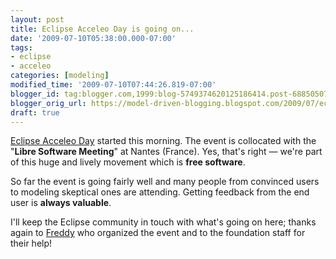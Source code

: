 ```yaml
---
layout: post
title: Eclipse Acceleo Day is going on...
date: '2009-07-10T05:38:00.000-07:00'
tags:
- eclipse
- acceleo
categories: [modeling]
modified_time: '2009-07-10T07:44:26.819-07:00'
blogger_id: tag:blogger.com,1999:blog-5749374620125186414.post-6885050748279084818
blogger_orig_url: https://model-driven-blogging.blogspot.com/2009/07/eclipse-acceleo-day-is-going-on.html
draft: true
---
```


[Eclipse Acceleo Day](https://www.eclipse.dev/org/press-release/20090618_AcceleoDay.php) started this morning. The event is collocated with the "**Libre Software Meeting**" at Nantes (France). Yes, that's right — we're part of this huge and lively movement which is **free software**.

So far the event is going fairly well and many people from convinced users to modeling skeptical ones are attending. Getting feedback from the end user is **always valuable**.

I'll keep the Eclipse community in touch with what's going on here; thanks again to [Freddy](https://freddyallilaire.blogspot.com/) who organized the event and to the foundation staff for their help!

